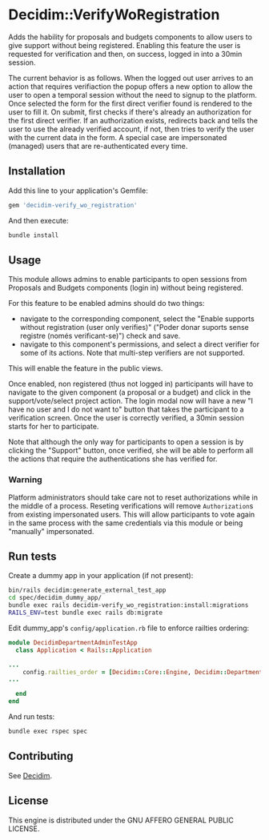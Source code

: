 # Decidim::VerifyWoRegistration

Adds the hability for proposals and budgets components to allow users to give support without being registered. Enabling this feature the user is requested for verification and then, on success, logged in into a 30min session.

The current behavior is as follows. When the logged out user arrives to an action that requires verifiaction the popup offers a new option to allow the user to open a temporal session without the need to signup to the platform. Once selected the form for the first direct verifier found is rendered to the user to fill it.
On submit, first checks if there's already an authorization for the first direct verifier. If an authorization exists, redirects back and tells the user to use the already verified account, if not, then tries to verify the user with the current data in the form.
A special case are impersonated (managed) users that are re-authenticated every time.

## Installation

Add this line to your application's Gemfile:

```ruby
gem 'decidim-verify_wo_registration'
```

And then execute:

```bash
bundle install
```

## Usage

This module allows admins to enable participants to open sessions from Proposals and Budgets components (login in) without being registered.

For this feature to be enabled admins should do two things:

- navigate to the corresponding component, select the "Enable supports without registration (user only verifies)" ("Poder donar suports sense registre (només verificant-se)") check and save.
- navigate to this component's permissions, and select a direct verifier for some of its actions. Note that multi-step verifiers are not supported.

This will enable the feature in the public views.

Once enabled, non registered (thus not logged in) participants will have to navigate to the given component (a proposal or a budget) and click in the support/vote/select project action. The login modal now will have a new "I have no user and I do not want to" button that takes the participant to a verification screen. Once the user is correctly verified, a 30min session starts for her to participate.

Note that although the only way for participants to open a session is by clicking the "Support" button, once verified, she will be able to perform all the actions that require the authentications she has verified for.

### Warning

Platform administrators should take care not to reset authorizations while in the middle of a process.
Reseting verifications will remove `Authorization`s from existing impersonated users. This will allow participants to vote again in the same process with the same credentials via this module or being "manually" impersonated.

## Run tests

Create a dummy app in your application (if not present):

```bash
bin/rails decidim:generate_external_test_app
cd spec/decidim_dummy_app/
bundle exec rails decidim-verify_wo_registration:install:migrations
RAILS_ENV=test bundle exec rails db:migrate
```

Edit dummy_app's `config/application.rb` file to enforce railties ordering:
```ruby
module DecidimDepartmentAdminTestApp
  class Application < Rails::Application

...
    config.railties_order = [Decidim::Core::Engine, Decidim::DepartmentAdmin::Engine, :main_app, :all]
...

  end
end
```

And run tests:

```bash
bundle exec rspec spec
```

## Contributing

See [Decidim](https://github.com/decidim/decidim).

## License

This engine is distributed under the GNU AFFERO GENERAL PUBLIC LICENSE.
